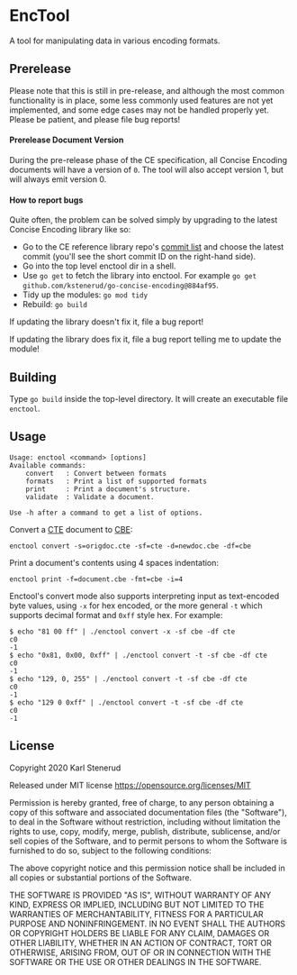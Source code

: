 EncTool
=======

A tool for manipulating data in various encoding formats.



Prerelease
----------

Please note that this is still in pre-release, and although the most common functionality is in place, some less commonly used features are not yet implemented, and some edge cases may not be handled properly yet. Please be patient, and please file bug reports!

#### Prerelease Document Version

During the pre-release phase of the CE specification, all Concise Encoding documents will have a version of `0`. The tool will also accept version 1, but will always emit version 0.

#### How to report bugs

Quite often, the problem can be solved simply by upgrading to the latest Concise Encoding library like so:

* Go to the CE reference library repo's [commit list](https://github.com/kstenerud/go-concise-encoding/commits/master) and choose the latest commit (you'll see the short commit ID on the right-hand side).
* Go into the top level enctool dir in a shell.
* Use `go get` to fetch the library into enctool. For example `go get github.com/kstenerud/go-concise-encoding@884af95`.
* Tidy up the modules: `go mod tidy`
* Rebuild: `go build`

If updating the library doesn't fix it, file a bug report!

If updating the library does fix it, file a bug report telling me to update the module!



Building
--------

Type `go build` inside the top-level directory. It will create an executable file `enctool`.



Usage
-----

```
Usage: enctool <command> [options]
Available commands:
    convert   : Convert between formats
    formats   : Print a list of supported formats
    print     : Print a document's structure.
    validate  : Validate a document.

Use -h after a command to get a list of options.
```

Convert a [CTE](https://github.com/kstenerud/concise-encoding/blob/master/cte-specification.md) document to [CBE](https://github.com/kstenerud/concise-encoding/blob/master/cbe-specification.md):

```
enctool convert -s=origdoc.cte -sf=cte -d=newdoc.cbe -df=cbe
```

Print a document's contents using 4 spaces indentation:

```
enctool print -f=document.cbe -fmt=cbe -i=4
```

Enctool's convert mode also supports interpreting input as text-encoded byte values, using `-x` for hex encoded, or the more general `-t` which supports decimal format and `0xff` style hex. For example:

```
$ echo "81 00 ff" | ./enctool convert -x -sf cbe -df cte
c0
-1
$ echo "0x81, 0x00, 0xff" | ./enctool convert -t -sf cbe -df cte
c0
-1
$ echo "129, 0, 255" | ./enctool convert -t -sf cbe -df cte
c0
-1
$ echo "129 0 0xff" | ./enctool convert -t -sf cbe -df cte
c0
-1
```


License
-------

Copyright 2020 Karl Stenerud

Released under MIT license https://opensource.org/licenses/MIT

Permission is hereby granted, free of charge, to any person obtaining a copy of this software and associated documentation files (the "Software"), to deal in the Software without restriction, including without limitation the rights to use, copy, modify, merge, publish, distribute, sublicense, and/or sell copies of the Software, and to permit persons to whom the Software is furnished to do so, subject to the following conditions:

The above copyright notice and this permission notice shall be included in all copies or substantial portions of the Software.

THE SOFTWARE IS PROVIDED "AS IS", WITHOUT WARRANTY OF ANY KIND, EXPRESS OR IMPLIED, INCLUDING BUT NOT LIMITED TO THE WARRANTIES OF MERCHANTABILITY, FITNESS FOR A PARTICULAR PURPOSE AND NONINFRINGEMENT. IN NO EVENT SHALL THE AUTHORS OR COPYRIGHT HOLDERS BE LIABLE FOR ANY CLAIM, DAMAGES OR OTHER LIABILITY, WHETHER IN AN ACTION OF CONTRACT, TORT OR OTHERWISE, ARISING FROM, OUT OF OR IN CONNECTION WITH THE SOFTWARE OR THE USE OR OTHER DEALINGS IN THE SOFTWARE.
